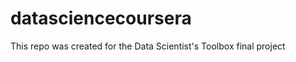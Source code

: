 datasciencecoursera
===================

This repo was created for the Data Scientist's Toolbox final project
